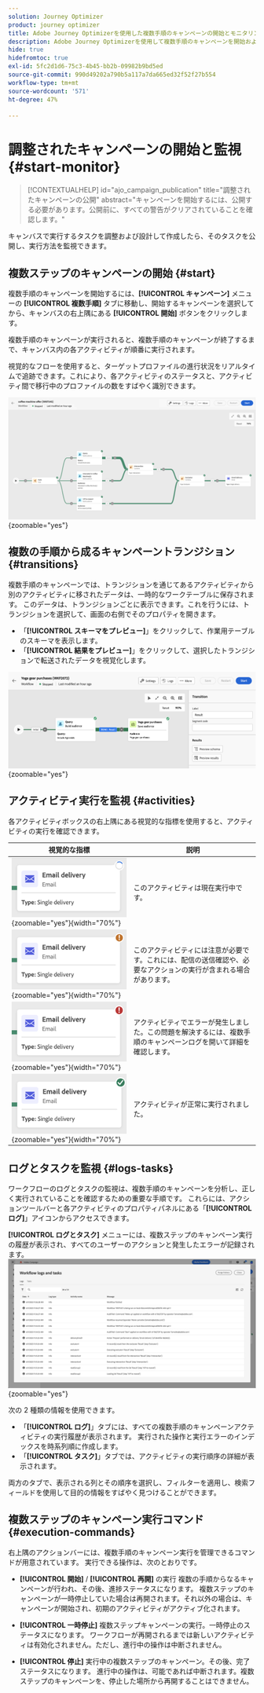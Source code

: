 ```yaml
---
solution: Journey Optimizer
product: journey optimizer
title: Adobe Journey Optimizerを使用した複数手順のキャンペーンの開始とモニタリング
description: Adobe Journey Optimizerを使用して複数手順のキャンペーンを開始およびモニタリングする方法について説明します
hide: true
hidefromtoc: true
exl-id: 5fc2d1d6-75c3-4b45-bb2b-09982b9bd5ed
source-git-commit: 990d49202a790b5a117a7da665ed32f52f27b554
workflow-type: tm+mt
source-wordcount: '571'
ht-degree: 47%

---
```


# 調整されたキャンペーンの開始と監視 {#start-monitor}

<!--
<audio controls><source src="../ms/assets/do-not-localize/sound.mp3" type="audio/mpeg">Your browser does not support the audio element.</audio> -->

>[!CONTEXTUALHELP]
>id="ajo_campaign_publication"
>title="調整されたキャンペーンの公開"
>abstract="キャンペーンを開始するには、公開する必要があります。公開前に、すべての警告がクリアされていることを確認します。"


キャンバスで実行するタスクを調整および設計して作成したら、そのタスクを公開し、実行方法を監視できます。

## 複数ステップのキャンペーンの開始 {#start}

複数手順のキャンペーンを開始するには、**[!UICONTROL キャンペーン]** メニューの **[!UICONTROL 複数手順]** タブに移動し、開始するキャンペーンを選択してから、キャンバスの右上隅にある **[!UICONTROL 開始]** ボタンをクリックします。

複数手順のキャンペーンが実行されると、複数手順のキャンペーンが終了するまで、キャンバス内の各アクティビティが順番に実行されます。

視覚的なフローを使用すると、ターゲットプロファイルの進行状況をリアルタイムで追跡できます。これにより、各アクティビティのステータスと、アクティビティ間で移行中のプロファイルの数をすばやく識別できます。

![](assets/workflow-execution.png){zoomable="yes"}

## 複数の手順から成るキャンペーントランジション {#transitions}

複数手順のキャンペーンでは、トランジションを通じてあるアクティビティから別のアクティビティに移されたデータは、一時的なワークテーブルに保存されます。 このデータは、トランジションごとに表示できます。これを行うには、トランジションを選択して、画面の右側でそのプロパティを開きます。

* 「**[!UICONTROL スキーマをプレビュー]**」をクリックして、作業用テーブルのスキーマを表示します。
* 「**[!UICONTROL 結果をプレビュー]**」をクリックして、選択したトランジションで転送されたデータを視覚化します。

![](assets/transition.png){zoomable="yes"}

## アクティビティ実行を監視 {#activities}

各アクティビティボックスの右上隅にある視覚的な指標を使用すると、アクティビティの実行を確認できます。

| 視覚的な指標 | 説明 |
|-----|------------|
| ![](assets/activity-status-pending.png){zoomable="yes"}{width="70%"} | このアクティビティは現在実行中です。 |
| ![](assets/activity-status-orange.png){zoomable="yes"}{width="70%"} | このアクティビティには注意が必要です。これには、配信の送信確認や、必要なアクションの実行が含まれる場合があります。 |
| ![](assets/activity-status-red.png){zoomable="yes"}{width="70%"} | アクティビティでエラーが発生しました。この問題を解決するには、複数手順のキャンペーンログを開いて詳細を確認します。 |
| ![](assets/activity-status-green.png){zoomable="yes"}{width="70%"} | アクティビティが正常に実行されました。 |

## ログとタスクを監視 {#logs-tasks}

ワークフローのログとタスクの監視は、複数手順のキャンペーンを分析し、正しく実行されていることを確認するための重要な手順です。 これらには、アクションツールバーと各アクティビティのプロパティパネルにある「**[!UICONTROL ログ]**」アイコンからアクセスできます。

**[!UICONTROL ログとタスク]** メニューには、複数ステップのキャンペーン実行の履歴が表示され、すべてのユーザーのアクションと発生したエラーが記録されます。
![](assets/workflow-logs.png){zoomable="yes"}

次の 2 種類の情報を使用できます。

* 「**[!UICONTROL ログ]**」タブには、すべての複数手順のキャンペーンアクティビティの実行履歴が表示されます。 実行された操作と実行エラーのインデックスを時系列順に作成します。
* 「**[!UICONTROL タスク]**」タブでは、アクティビティの実行順序の詳細が表示されます。

両方のタブで、表示される列とその順序を選択し、フィルターを適用し、検索フィールドを使用して目的の情報をすばやく見つけることができます。

## 複数ステップのキャンペーン実行コマンド {#execution-commands}

右上隅のアクションバーには、複数手順のキャンペーン実行を管理できるコマンドが用意されています。 実行できる操作は、次のとおりです。

* **[!UICONTROL 開始]** / **[!UICONTROL 再開]** の実行   複数の手順からなるキャンペーンが行われ、その後、進捗ステータスになります。 複数ステップのキャンペーンが一時停止していた場合は再開されます。それ以外の場合は、キャンペーンが開始され、初期のアクティビティがアクティブ化されます。

* **[!UICONTROL 一時停止]** 複数ステップキャンペーンの実行。一時停止のステータスになります。 ワークフローが再開されるまでは新しいアクティビティは有効化されません。ただし、進行中の操作は中断されません。

* **[!UICONTROL 停止]** 実行中の複数ステップのキャンペーン。その後、完了ステータスになります。 進行中の操作は、可能であれば中断されます。複数ステップのキャンペーンを、停止した場所から再開することはできません。
